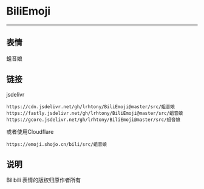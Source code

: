 # BiliEmoji
---
## 表情
蛆音娘
## 链接
jsdelivr
```
https://cdn.jsdelivr.net/gh/lrhtony/BiliEmoji@master/src/蛆音娘
https://fastly.jsdelivr.net/gh/lrhtony/BiliEmoji@master/src/蛆音娘
https://gcore.jsdelivr.net/gh/lrhtony/BiliEmoji@master/src/蛆音娘
```
或者使用Cloudflare
```
https://emoji.shojo.cn/bili/src/蛆音娘
```
## 说明
Bilibili 表情的版权归原作者所有
